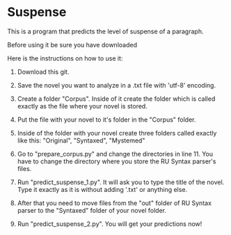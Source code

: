 # Suspense
This is a program that predicts the level of suspense of a paragraph.

Before using it be sure you have downloaded

Here is the instructions on how to use it:

1. Download this git.

2. Save the novel you want to analyze in a .txt file with 'utf-8' encoding.

3. Create a folder "Corpus". Inside of it create the folder which is called exactly as the file where your novel is stored.

4. Put the file with your novel to it's folder in the "Corpus" folder.

5. Inside of the folder with your novel create three folders called exactly like this: "Original", "Syntaxed", "Mystemed"

6. Go to "prepare_corpus.py" and change the directories in line 11. You have to change the directory where you store the RU Syntax parser's files. 

7. Run "predict_suspense_1.py". It will ask you to type the title of the novel. Type it exactly as it is without adding '.txt' or anything else.

8. After that you need to move files from the "out" folder of RU Syntax parser to the "Syntaxed" folder of your novel folder.

9. Run "predict_suspense_2.py". You will get your predictions now!



